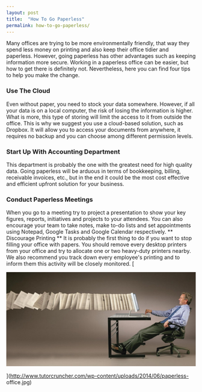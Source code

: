```yaml
---
layout: post
title:  "How To Go Paperless"
permalink: how-to-go-paperless/
---
```

Many offices are trying to be more environmentally friendly, that way they
spend less money on printing and also keep their office tidier and paperless.
However, going paperless has other advantages such as keeping information more
secure. Working in a paperless office can be easier, but how to get there is
definitely not. Nevertheless, here you can find four tips to help you make the
change. 

### Use The Cloud

Even without paper, you need to stock your data
somewhere. However, if all your data is on a local computer, the risk of
losing the information is higher. What is more, this type of storing will
limit the access to it from outside the office. This is why we suggest you use
a cloud-based solution, such as Dropbox. It will allow you to access your
documents from anywhere, it requires no backup and you can choose among
different permission levels. 

### Start Up With Accounting Department

This
department is probably the one with the greatest need for high quality data.
Going paperless will be arduous in terms of bookkeeping, billing, receivable
invoices, etc., but in the end it could be the most cost effective and
efficient upfront solution for your business. 

### Conduct Paperless Meetings

When you go to a meeting try to project a presentation to show your key
figures, reports, initiatives and projects to your attendees. You can also
encourage your team to take notes, make to-do lists and set appointments using
Notepad, Google Tasks and Google Calendar respectively. ** Discourage Printing
** It is probably the first thing to do if you want to stop filling your
office with papers. You should remove every desktop printers from your office
and try to allocate one or two heavy-duty printers nearby. We also recommend
you track down every employee's printing and to inform them this activity will
be closely monitored. [

<div class="img-holder full-width">
   <img src="/img/blogs/paperless-office-1024x508.jpg" alt-text="paperless-office"/>
</div>

](http://www.tutorcruncher.com/wp-content/uploads/2014/06/paperless-
office.jpg)
